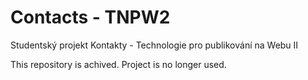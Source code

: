 # Contacts - TNPW2
Studentský projekt Kontakty - Technologie pro publikování na Webu II

This repository is achived. Project is no longer used.
